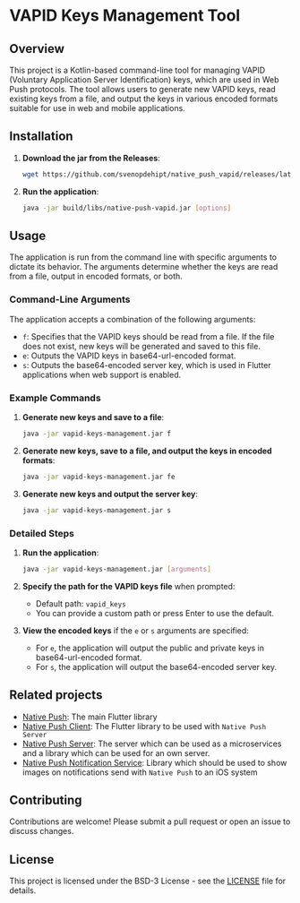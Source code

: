 # VAPID Keys Management Tool

## Overview

This project is a Kotlin-based command-line tool for managing VAPID (Voluntary Application Server Identification) keys, which are used in Web Push protocols. The tool allows users to generate new VAPID keys, read existing keys from a file, and output the keys in various encoded formats suitable for use in web and mobile applications.
## Installation

1. **Download the jar from the Releases**:
   ```bash
   wget https://github.com/svenopdehipt/native_push_vapid/releases/latest/download/native-push-vapid.jar
   ```

2. **Run the application**:
   ```bash
   java -jar build/libs/native-push-vapid.jar [options]
   ```

## Usage

The application is run from the command line with specific arguments to dictate its behavior. The arguments determine whether the keys are read from a file, output in encoded formats, or both.

### Command-Line Arguments

The application accepts a combination of the following arguments:

- `f`: Specifies that the VAPID keys should be read from a file. If the file does not exist, new keys will be generated and saved to this file.
- `e`: Outputs the VAPID keys in base64-url-encoded format.
- `s`: Outputs the base64-encoded server key, which is used in Flutter applications when web support is enabled.

### Example Commands

1. **Generate new keys and save to a file**:
   ```bash
   java -jar vapid-keys-management.jar f
   ```

2. **Generate new keys, save to a file, and output the keys in encoded formats**:
   ```bash
   java -jar vapid-keys-management.jar fe
   ```

3. **Generate new keys and output the server key**:
   ```bash
   java -jar vapid-keys-management.jar s
   ```

### Detailed Steps

1. **Run the application**:
   ```bash
   java -jar vapid-keys-management.jar [arguments]
   ```

2. **Specify the path for the VAPID keys file** when prompted:
   - Default path: `vapid_keys`
   - You can provide a custom path or press Enter to use the default.

3. **View the encoded keys** if the `e` or `s` arguments are specified:
   - For `e`, the application will output the public and private keys in base64-url-encoded format.
   - For `s`, the application will output the base64-encoded server key.

## Related projects

- [Native Push](https://github.com/Native-Push/native_push): The main Flutter library
- [Native Push Client](https://github.com/Native-Push/native_push_client): The Flutter library to be used with `Native Push Server`
- [Native Push Server](https://github.com/Native-Push/native_push_server): The server which can be used as a microservices and a
  library which can be used for an own server.
- [Native Push Notification Service](): Library which should be used to show images on notifications send with
  `Native Push` to an iOS system

## Contributing

Contributions are welcome! Please submit a pull request or open an issue to discuss changes.

## License

This project is licensed under the BSD-3 License - see the [LICENSE](LICENSE) file for details.
